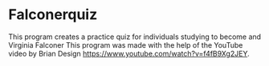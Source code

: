 # Falconerquiz
This program creates a practice quiz for individuals studying to become and Virginia Falconer
This program was made with the help of the YouTube video by Brian Design https://www.youtube.com/watch?v=f4fB9Xg2JEY.